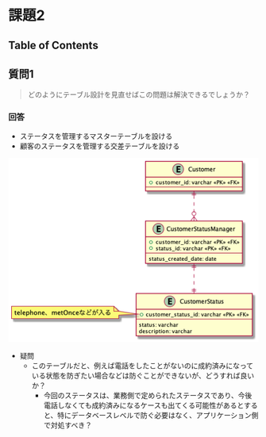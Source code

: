 # 課題2

## Table of Contents
<!-- START doctoc -->
<!-- END doctoc -->

## 質問1

> どのようにテーブル設計を見直せばこの問題は解決できるでしょうか？

### 回答

- ステータスを管理するマスターテーブルを設ける
- 顧客のステータスを管理する交差テーブルを設ける

![](../../../assets/anti5_after.png)

- 疑問
  - このテーブルだと、例えば電話をしたことがないのに成約済みになっている状態を防ぎたい場合などは防ぐことができないが、どうすれば良いか？
    - 今回のステータスは、業務側で定められたステータスであり、今後電話しなくても成約済みになるケースも出てくる可能性があるとすると、特にデータベースレベルで防ぐ必要はなく、アプリケーション側で対処すべき？
